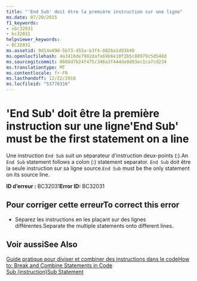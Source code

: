 ```yaml
---
title: "'End Sub' doit être la première instruction sur une ligne"
ms.date: 07/20/2015
f1_keywords:
- vbc32031
- bc32031
helpviewer_keywords:
- BC32031
ms.assetid: 0d14e890-5b73-455a-b3f4-082ba1d93b40
ms.openlocfilehash: 4a3416de7982dafa69b6e10f2b5c88979c5d548d
ms.sourcegitcommit: 0888d7b24f475c346a3f444de8d83ec1ca7cd234
ms.translationtype: MT
ms.contentlocale: fr-FR
ms.lasthandoff: 12/22/2018
ms.locfileid: "53776316"
---
```

# <a name="end-sub-must-be-the-first-statement-on-a-line"></a><span data-ttu-id="693d9-102">'End Sub' doit être la première instruction sur une ligne</span><span class="sxs-lookup"><span data-stu-id="693d9-102">'End Sub' must be the first statement on a line</span></span>
<span data-ttu-id="693d9-103">Une instruction `End Sub` suit un séparateur d’instruction deux-points (:).</span><span class="sxs-lookup"><span data-stu-id="693d9-103">An `End Sub` statement follows a colon (:) statement separator.</span></span> <span data-ttu-id="693d9-104">`End Sub` doit être la seule instruction sur sa ligne source.</span><span class="sxs-lookup"><span data-stu-id="693d9-104">`End Sub` must be the only statement on its source line.</span></span>  
  
 <span data-ttu-id="693d9-105">**ID d’erreur :** BC32031</span><span class="sxs-lookup"><span data-stu-id="693d9-105">**Error ID:** BC32031</span></span>  
  
## <a name="to-correct-this-error"></a><span data-ttu-id="693d9-106">Pour corriger cette erreur</span><span class="sxs-lookup"><span data-stu-id="693d9-106">To correct this error</span></span>  
  
-   <span data-ttu-id="693d9-107">Séparez les instructions en les plaçant sur des lignes différentes.</span><span class="sxs-lookup"><span data-stu-id="693d9-107">Separate the multiple statements onto different lines.</span></span>  
  
## <a name="see-also"></a><span data-ttu-id="693d9-108">Voir aussi</span><span class="sxs-lookup"><span data-stu-id="693d9-108">See Also</span></span>  
 [<span data-ttu-id="693d9-109">Guide pratique pour diviser et combiner des instructions dans le code</span><span class="sxs-lookup"><span data-stu-id="693d9-109">How to: Break and Combine Statements in Code</span></span>](../../visual-basic/programming-guide/program-structure/how-to-break-and-combine-statements-in-code.md)  
 [<span data-ttu-id="693d9-110">Sub (instruction)</span><span class="sxs-lookup"><span data-stu-id="693d9-110">Sub Statement</span></span>](../../visual-basic/language-reference/statements/sub-statement.md)
